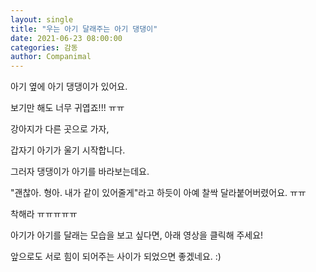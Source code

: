 ```yaml
---
layout: single
title: "우는 아기 달래주는 아기 댕댕이"
date: 2021-06-23 08:00:00
categories: 감동
author: Companimal
---
```


아기 옆에 아기 댕댕이가 있어요.

보기만 해도 너무 귀엽죠!!! ㅠㅠ

강아지가 다른 곳으로 가자,

갑자기 아기가 울기 시작합니다.

그러자 댕댕이가 아기를 바라보는데요.

"괜찮아. 형아. 내가 같이 있어줄게"라고 하듯이 아예 찰싹 달라붙어버렸어요. ㅠㅠ

착해라 ㅠㅠㅠㅠㅠ

아기가 아기를 달래는 모습을 보고 싶다면, 아래 영상을 클릭해 주세요!

앞으로도 서로 힘이 되어주는 사이가 되었으면 좋겠네요. :)
